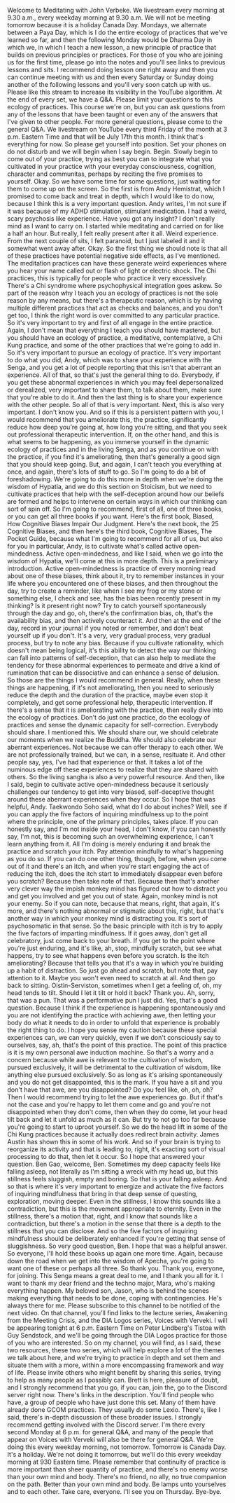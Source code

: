  Welcome to Meditating with John Verbeke. We livestream every morning at 9.30 a.m., every weekday morning at 9.30 a.m. We will not be meeting tomorrow because it is a holiday Canada Day. Mondays, we alternate between a Paya Day, which is I do the entire ecology of practices that we've learned so far, and then the following Monday would be Dharma Day in which we, in which I teach a new lesson, a new principle of practice that builds on previous principles or practices. For those of you who are joining us for the first time, please go into the notes and you'll see links to previous lessons and sits. I recommend doing lesson one right away and then you can continue meeting with us and then every Saturday or Sunday doing another of the following lessons and you'll very soon catch up with us. Please like this stream to increase its visibility in the YouTube algorithm. At the end of every set, we have a Q&A. Please limit your questions to this ecology of practices. This course we're on, but you can ask questions from any of the lessons that have been taught or even any of the answers that I've given to other people. For more general questions, please come to the general Q&A. We livestream on YouTube every third Friday of the month at 3 p.m. Eastern Time and that will be July 17th this month. I think that's everything for now. So please get yourself into position. Set your phones on do not disturb and we will begin when I say begin. Begin. Slowly begin to come out of your practice, trying as best you can to integrate what you cultivated in your practice with your everyday consciousness, cognition, character and communitas, perhaps by reciting the five promises to yourself. Okay. So we have some time for some questions, just waiting for them to come up on the screen. So the first is from Andy Hemistrat, which I promised to come back and treat in depth, which I would like to do now, because I think this is a very important question. Andy writes, I'm not sure if it was because of my ADHD stimulation, stimulant medication. I had a weird, scary psychosis like experience. Have you got any insight? I don't really mind as I want to carry on. I started while meditating and carried on for like a half an hour. But really, I felt really present after it all. Weird experience. From the next couple of sits, I felt paranoid, but I just labeled it and it somewhat went away after. Okay. So the first thing we should note is that all of these practices have potential negative side effects, as I've mentioned. The meditation practices can have these generate weird experiences where you hear your name called out or flash of light or electric shock. The Chi practices, this is typically for people who practice it very excessively. There's a Chi syndrome where psychophysical integration goes askew. So part of the reason why I teach you an ecology of practices is not the sole reason by any means, but there's a therapeutic reason, which is by having multiple different practices that act as checks and balances, and you don't get too, I think the right word is over committed to any particular practice. So it's very important to try and first of all engage in the entire practice. Again, I don't mean that everything I teach you should have mastered, but you should have an ecology of practice, a meditative, contemplative, a Chi Kung practice, and some of the other practices that we're going to add in. So it's very important to pursue an ecology of practice. It's very important to do what you did, Andy, which was to share your experience with the Senga, and you get a lot of people reporting that this isn't that aberrant an experience. All of that, so that's just the general thing to do. Everybody, if you get these abnormal experiences in which you may feel depersonalized or derealized, very important to share them, to talk about them, make sure that you're able to do it. And then the last thing is to share your experience with the other people. So all of that is very important. Next, this is also very important. I don't know you. And so if this is a persistent pattern with you, I would recommend that you ameliorate this, the practice, significantly reduce how deep you're going at, how long you're sitting, and that you seek out professional therapeutic intervention. If, on the other hand, and this is what seems to be happening, as you immerse yourself in the dynamic ecology of practices and in the living Senga, and as you continue on with the practice, if you find it's ameliorating, then that's generally a good sign that you should keep going. But, and again, I can't teach you everything at once, and again, there's lots of stuff to go. So I'm going to do a bit of foreshadowing. We're going to do this more in depth when we're doing the wisdom of Hypatia, and we do this section on Stoicism, but we need to cultivate practices that help with the self-deception around how our beliefs are formed and helps to intervene on certain ways in which our thinking can sort of spin off. So I'm going to recommend, first of all, one of three books, or you can get all three books if you want. Here's the first book, Biased, How Cognitive Biases Impair Our Judgment. Here's the next book, the 25 Cognitive Biases, and then here's the third book, Cognitive Biases, The Pocket Guide, because what I'm going to recommend for all of us, but also for you in particular, Andy, is to cultivate what's called active open-mindedness. Active open-mindedness, and like I said, when we go into the wisdom of Hypatia, we'll come at this in more depth. This is a preliminary introduction. Active open-mindedness is practice of every morning read about one of these biases, think about it, try to remember instances in your life where you encountered one of these biases, and then throughout the day, try to create a reminder, like when I see my frog or my stone or something else, I check and see, has the bias been recently present in my thinking? Is it present right now? Try to catch yourself spontaneously through the day and go, oh, there's the confirmation bias, oh, that's the availability bias, and then actively counteract it. And then at the end of the day, record in your journal if you noted or remember, and don't beat yourself up if you don't. It's a very, very gradual process, very gradual process, but try to note any bias. Because if you cultivate rationality, which doesn't mean being logical, it's this ability to detect the way our thinking can fall into patterns of self-deception, that can also help to mediate the tendency for these abnormal experiences to permeate and drive a kind of rumination that can be dissociative and can enhance a sense of delusion. So those are the things I would recommend in general. Really, when these things are happening, if it's not ameliorating, then you need to seriously reduce the depth and the duration of the practice, maybe even stop it completely, and get some professional help, therapeutic intervention. If there's a sense that it is ameliorating with the practice, then really dive into the ecology of practices. Don't do just one practice, do the ecology of practices and sense the dynamic capacity for self-correction. Everybody should share. I mentioned this. We should share our, we should celebrate our moments when we realize the Buddha. We should also celebrate our aberrant experiences. Not because we can offer therapy to each other. We are not professionally trained, but we can, in a sense, resituate it. And other people say, yes, I've had that experience or that. It takes a lot of the numinous edge off these experiences to realize that they are shared with others. So the living sangha is also a very powerful resource. And then, like I said, begin to cultivate active open-mindedness because it seriously challenges our tendency to get into very biased, self-deceptive thought around these aberrant experiences when they occur. So I hope that was helpful, Andy. Taekwondo Soho said, what do I do about inches? Well, see if you can apply the five factors of inquiring mindfulness up to the point where the principle, one of the primary principles, takes place. If you can honestly say, and I'm not inside your head, I don't know, if you can honestly say, I'm not, this is becoming such an overwhelming experience, I can't learn anything from it. All I'm doing is merely enduring it and break the practice and scratch your itch. Pay attention mindfully to what's happening as you do so. If you can do one other thing, though, before, when you come out of it and there's an itch, and when you're start engaging the act of reducing the itch, does the itch start to immediately disappear even before you scratch? Because then take note of that. Because then that's another very clever way the impish monkey mind has figured out how to distract you and get you involved and get you out of state. Again, monkey mind is not your enemy. So if you can note, because that means, right, that again, it's more, and there's nothing abnormal or stigmatic about this, right, but that's another way in which your monkey mind is distracting you. It's sort of psychosomatic in that sense. So the basic principle with itch is try to apply the five factors of imparting mindfulness. If it goes away, don't get all celebratory, just come back to your breath. If you get to the point where you're just enduring, and it's like, ah, stop, mindfully scratch, but see what happens, try to see what happens even before you scratch. Is the itch ameliorating? Because that tells you that it's a way in which you're building up a habit of distraction. So just go ahead and scratch, but note that, pay attention to it. Maybe you won't even need to scratch at all. And then go back to sitting. Oistin-Serviston, sometimes when I get a feeling of, oh, my head tends to tilt. Should I let it tilt or hold it back? Thank you. Ah, sorry, that was a pun. That was a performative pun I just did. Yes, that's a good question. Because I think if the experience is happening spontaneously and you are not identifying the practice with achieving awe, then letting your body do what it needs to do in order to unfold that experience is probably the right thing to do. I hope you sense my caution because these special experiences can, we can very quickly, even if we don't consciously say to ourselves, say, ah, that's the point of this practice. The point of this practice is it is my own personal awe induction machine. So that's a worry and a concern because while awe is relevant to the cultivation of wisdom, pursued exclusively, it will be detrimental to the cultivation of wisdom, like anything else pursued exclusively. So as long as it's arising spontaneously and you do not get disappointed, this is the mark. If you have a sit and you don't have that awe, are you disappointed? Do you feel like, oh, oh, oh? Then I would recommend trying to let the awe experiences go. But if that's not the case and you're happy to let them come and go and you're not disappointed when they don't come, then when they do come, let your head tilt back and let it unfold as much as it can. But try to not go too far because you're going to start to uproot yourself. So we do the head lift in some of the Chi Kung practices because it actually does redirect brain activity. James Austin has shown this in some of his work. And so if your brain is trying to reorganize its activity and that is leading to, right, it's exacting sort of visual processing to do that, then let it occur. So I hope that answered your question. Ben Gao, welcome, Ben. Sometimes my deep capacity feels like falling asleep, not literally as I'm sitting a wreck with my head up, but this stillness feels sluggish, empty and boring. So that is your falling asleep. And so that is where it's very important to energize and activate the five factors of inquiring mindfulness that bring in that deep sense of questing, exploration, moving deeper. Even in the stillness, I know this sounds like a contradiction, but this is the movement appropriate to eternity. Even in the stillness, there's a motion that, right, and I know that sounds like a contradiction, but there's a motion in the sense that there is a depth to the stillness that you can disclose. And so the five factors of inquiring mindfulness should be deliberately enhanced if you're getting that sense of sluggishness. So very good question, Ben. I hope that was a helpful answer. So everyone, I'll hold these books up again one more time. Again, because down the road when we get into the wisdom of Apecha, you're going to want one of these or perhaps all three. So thank you. Thank you, everyone, for joining. This Senga means a great deal to me, and I thank you all for it. I want to thank my dear friend and the techno major, Mara, who's making everything happen. My beloved son, Jason, who is behind the scenes making everything that needs to be done, coping with contingencies. He's always there for me. Please subscribe to this channel to be notified of the next video. On that channel, you'll find links to the lecture series, Awakening from the Meeting Crisis, and the DIA Logos series, Voices with Verveki. I will be appearing tonight at 6 p.m. Eastern Time on Peter Lindberg's Tistoa with Guy Sendstock, and we'll be going through the DIA Logos practice for those of you who are interested. So on my channel, you will find, as I said, these two resources, these two series, which will help explore a lot of the themes we talk about here, and we're trying to practice in depth and set them and situate them with a more, within a more encompassing framework and way of life. Please invite others who might benefit by sharing this series, trying to help as many people as I possibly can. Brett is here, pleasure of doubt, and I strongly recommend that you go, if you can, join the, go to the Discord server right now. There's links in the description. You'll find people who have, a group of people who have just done this set. Many of them have already done GCOM practices. They usually do some Lexio. There's, like I said, there's in-depth discussion of these broader issues. I strongly recommend getting involved with the Discord server. I'm there every second Monday at 6 p.m. for general Q&A, and many of the people that appear on Voices with Verveki will also be there for general Q&A. We're doing this every weekday morning, not tomorrow. Tomorrow is Canada Day. It's a holiday. We're not doing it tomorrow, but we'll do this every weekday morning at 930 Eastern time. Please remember that continuity of practice is more important than sheer quantity of practice, and there's no enemy worse than your own mind and body. There's no friend, no ally, no true companion on the path. Better than your own mind and body. Be lamps unto yourselves and to each other. Take care, everyone. I'll see you on Thursday. Bye-bye.